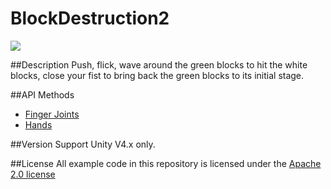 BlockDestruction2
=====
<img src="https://leapmotion-leapdev-production.s3.amazonaws.com/uploads/library/thumbnail_image/44374ce9-e61e-4cac-a027-bcc841e1c3cf.jpg">

##Description
Push, flick, wave around the green blocks to hit the white blocks, close your fist to bring back the green blocks to its initial stage.

##API Methods
* [Finger Joints](https://developer.leapmotion.com/documentation/skeletal/csharp/api/Leap.Finger.html#id50)
* [Hands](https://developer.leapmotion.com/documentation/skeletal/csharp/api/Leap.Hand.html)

##Version Support
Unity V4.x only. 

##License
All example code in this repository is licensed under the [Apache 2.0 license](http://www.apache.org/licenses/LICENSE-2.0.html)
